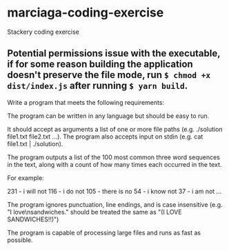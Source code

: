 # marciaga-coding-exercise
Stackery coding exercise


## Potential permissions issue with the executable, if for some reason building the application doesn't preserve the file mode, run `$ chmod +x dist/index.js` after running `$ yarn build`.

Write a program that meets the following requirements:

The program can be written in any language but should be easy to run.

It should accept as arguments a list of one or more file paths (e.g. ./solution file1.txt file2.txt ...). The program also accepts input on stdin (e.g. cat file1.txt | ./solution).

The program outputs a list of the 100 most common three word sequences in the text, along with a count of how many times each occurred in the text.

For example:

231 - i will not
116 - i do not
105 - there is no
54 - i know not
37 - i am not
...


The program ignores punctuation, line endings, and is case insensitive (e.g. "I love\nsandwiches." should be treated the same as "(I LOVE SANDWICHES!!)")

The program is capable of processing large files and runs as fast as possible.
